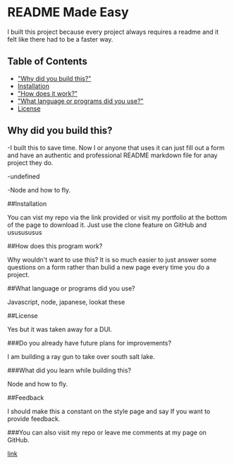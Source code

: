 
# README Made Easy
I built this project because every project always requires a readme and it felt like there had to be a faster way.

## Table of Contents
- ["Why did you build this?"](#reason)
- [Installation](#installation)
- ["How does it work?"](#usage)
- ["What language or programs did you use?"](#language)
- [License](#license)

## Why did you build this?

-I built this to save time.  Now I or anyone that uses it can just fill out a form and have an authentic and professional README markdown file for anay project they do.

-undefined

-Node and how to fly.


##Installation

You can vist my repo via the link provided or visit my portfolio at the bottom of the page to download it.  Just use the clone feature on GitHub and ususususus

##How does this program work?

Why wouldn't want to use this?  It is so much easier to just answer some questions on a form rather than bulid a new page every time you do a project.

##What language or programs did you use?

 Javascript, node, japanese, lookat these

##License

Yes but it was taken away for a DUI.

###Do you already have future plans for improvements?

I am building a ray gun to take over south salt lake.

###What did you learn while building this?

Node and how to fly.

##Feedback

I should make this a constant on the style page and say If you want to provide feedback.

###You can also visit my repo or leave me comments at my page on GitHub.

[link](https://github.com/nichojohnson84)

